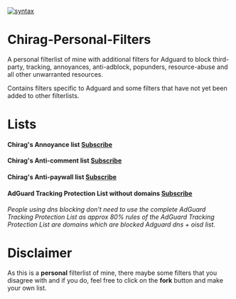 [![syntax](https://img.shields.io/badge/syntax-AdGuard-%23c61300.svg)](https://kb.adguard.com/en/general/how-to-create-your-own-ad-filters)

# Chirag-Personal-Filters

A personal filterlist of mine with additional filters for Adguard to block third-party, tracking, annoyances, anti-adblock, popunders, resource-abuse and all other unwarranted resources.

Contains filters specific to Adguard and some filters that have not yet been added to other filterlists.

# Lists

#### Chirag's Annoyance list <a href="https://subscribe.adblockplus.org/?location=https://raw.githubusercontent.com/chirag127/adblock/main/AAll.txt&title=Chirag%20Annoyance%20list">Subscribe</a>

#### Chirag's Anti-comment list <a href="https://subscribe.adblockplus.org/?location=https://raw.githubusercontent.com/chirag127/adblock/main/SP/C.txt&title=Chirag%20Anti-comment%20list">Subscribe</a>

#### Chirag's Anti-paywall list <a href="https://subscribe.adblockplus.org/?location=https://raw.githubusercontent.com/chirag127/adblock/main/SP/APWL.txt&title=Chirag%20Anti-paywall%20list">Subscribe</a>

#### AdGuard Tracking Protection List without domains <a href="https://subscribe.adblockplus.org/?location=https://raw.githubusercontent.com/chirag127/adblock/main/Include/AdGuard/ATPWD.txt">Subscribe</a>

###### People using dns blocking don't need to use the complete AdGuard Tracking Protection List as approx 80% rules of the AdGuard Tracking Protection List are domains which are blocked Adguard dns + oisd list.


# Disclaimer 

As this is a **personal** filterlist of mine, there maybe some filters that you disagree with and if you do, feel free to click on the **fork** button and make your own list.
